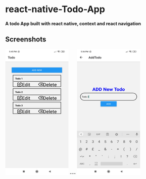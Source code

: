 # react-native-Todo-App
#### A todo App built with react native, context and  react navigation

## Screenshots

<img src= "screenshot/TodoScreen.jpg" width= 200 height = 400 >
---
<img src= "screenshot/addNew.jpg" width= 200 height = 400 >





